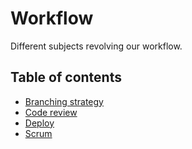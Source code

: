 # Workflow
Different subjects revolving our workflow.

## Table of contents

* [Branching strategy](/workflow/branching-strategy.md)
* [Code review](/workflow/code-review.md)
* [Deploy](/workflow/deploy.md)
* [Scrum](/workflow/scrum.md)
